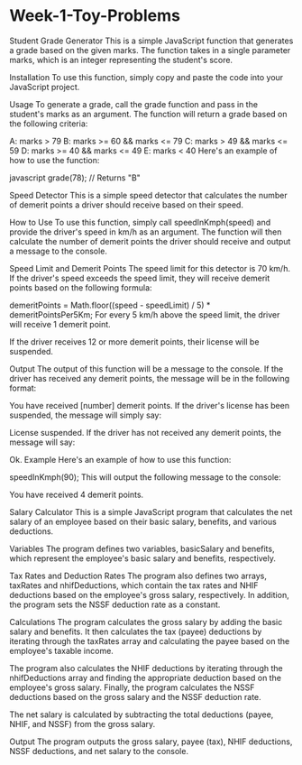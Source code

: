 # Week-1-Toy-Problems
Student Grade Generator
This is a simple JavaScript function that generates a grade based on the given marks. The function takes in a single parameter marks, which is an integer representing the student's score.

Installation
To use this function, simply copy and paste the code into your JavaScript project.

Usage
To generate a grade, call the grade function and pass in the student's marks as an argument. The function will return a grade based on the following criteria:

A: marks > 79
B: marks >= 60 && marks <= 79
C: marks > 49 && marks <= 59
D: marks >= 40 && marks <= 49
E: marks < 40
Here's an example of how to use the function:

javascript
grade(78); // Returns "B"

Speed Detector
This is a simple speed detector that calculates the number of demerit points a driver should receive based on their speed.

How to Use
To use this function, simply call speedInKmph(speed) and provide the driver's speed in km/h as an argument. The function will then calculate the number of demerit points the driver should receive and output a message to the console.

Speed Limit and Demerit Points
The speed limit for this detector is 70 km/h. If the driver's speed exceeds the speed limit, they will receive demerit points based on the following formula:

demeritPoints = Math.floor((speed - speedLimit) / 5) * demeritPointsPer5Km;
For every 5 km/h above the speed limit, the driver will receive 1 demerit point.

If the driver receives 12 or more demerit points, their license will be suspended.

Output
The output of this function will be a message to the console. If the driver has received any demerit points, the message will be in the following format:


You have received [number] demerit points.
If the driver's license has been suspended, the message will simply say:


License suspended.
If the driver has not received any demerit points, the message will say:



Ok.
Example
Here's an example of how to use this function:



speedInKmph(90);
This will output the following message to the console:


You have received 4 demerit points.

Salary Calculator
This is a simple JavaScript program that calculates the net salary of an employee based on their basic salary, benefits, and various deductions.

Variables
The program defines two variables, basicSalary and benefits, which represent the employee's basic salary and benefits, respectively.

Tax Rates and Deduction Rates
The program also defines two arrays, taxRates and nhifDeductions, which contain the tax rates and NHIF deductions based on the employee's gross salary, respectively. In addition, the program sets the NSSF deduction rate as a constant.

Calculations
The program calculates the gross salary by adding the basic salary and benefits. It then calculates the tax (payee) deductions by iterating through the taxRates array and calculating the payee based on the employee's taxable income.

The program also calculates the NHIF deductions by iterating through the nhifDeductions array and finding the appropriate deduction based on the employee's gross salary. Finally, the program calculates the NSSF deductions based on the gross salary and the NSSF deduction rate.

The net salary is calculated by subtracting the total deductions (payee, NHIF, and NSSF) from the gross salary.

Output
The program outputs the gross salary, payee (tax), NHIF deductions, NSSF deductions, and net salary to the console.
